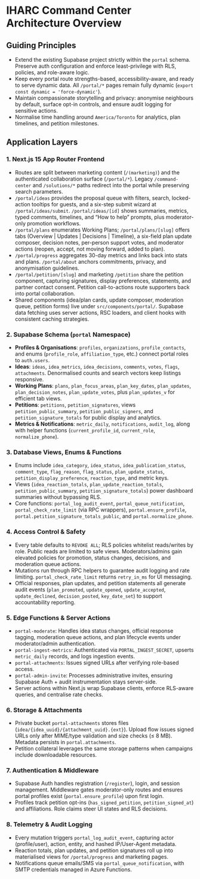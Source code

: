 # IHARC Command Center Architecture Overview

## Guiding Principles
- Extend the existing Supabase project strictly within the `portal` schema. Preserve auth configuration and enforce least-privilege with RLS, policies, and role-aware logic.
- Keep every portal route strengths-based, accessibility-aware, and ready to serve dynamic data. All `/portal/*` pages remain fully dynamic (`export const dynamic = 'force-dynamic'`).
- Maintain compassionate storytelling and privacy: anonymise neighbours by default, surface opt-in controls, and ensure audit logging for sensitive actions.
- Normalise time handling around `America/Toronto` for analytics, plan timelines, and petition milestones.

## Application Layers

### 1. Next.js 15 App Router Frontend
- Routes are split between marketing content (`/(marketing)`) and the authenticated collaboration surface (`/portal/*`). Legacy `/command-center` and `/solutions/*` paths redirect into the portal while preserving search parameters.
- `/portal/ideas` provides the proposal queue with filters, search, locked-action tooltips for guests, and a six-step submit wizard at `/portal/ideas/submit`. `/portal/ideas/[id]` shows summaries, metrics, typed comments, timelines, and “How to help” prompts, plus moderator-only promotion workflows.
- `/portal/plans` enumerates Working Plans; `/portal/plans/[slug]` offers tabs (Overview | Updates | Decisions | Timeline), a six-field plan update composer, decision notes, per-person support votes, and moderator actions (reopen, accept, not moving forward, added to plan).
- `/portal/progress` aggregates 30-day metrics and links back into stats and plans. `/portal/about` anchors commitments, privacy, and anonymisation guidelines.
- `/portal/petition/[slug]` and marketing `/petition` share the petition component, capturing signatures, display preferences, statements, and partner contact consent. Petition call-to-actions route supporters back into portal collaboration.
- Shared components (idea/plan cards, update composer, moderation queue, petition forms) live under `src/components/portal/`. Supabase data fetching uses server actions, RSC loaders, and client hooks with consistent caching strategies.

### 2. Supabase Schema (`portal` Namespace)
- **Profiles & Organisations**: `profiles`, `organizations`, `profile_contacts`, and enums (`profile_role`, `affiliation_type`, etc.) connect portal roles to `auth.users`.
- **Ideas**: `ideas`, `idea_metrics`, `idea_decisions`, `comments`, `votes`, `flags`, `attachments`. Denormalised counts and search vectors keep listings responsive.
- **Working Plans**: `plans`, `plan_focus_areas`, `plan_key_dates`, `plan_updates`, `plan_decision_notes`, `plan_update_votes`, plus `plan_updates_v` for efficient tab views.
- **Petitions**: `petitions`, `petition_signatures`, views `petition_public_summary`, `petition_public_signers`, and `petition_signature_totals` for public display and analytics.
- **Metrics & Notifications**: `metric_daily`, `notifications`, `audit_log`, along with helper functions (`current_profile_id`, `current_role`, `normalize_phone`).

### 3. Database Views, Enums & Functions
- Enums include `idea_category`, `idea_status`, `idea_publication_status`, `comment_type`, `flag_reason`, `flag_status`, `plan_update_status`, `petition_display_preference`, `reaction_type`, and metric keys.
- Views (`idea_reaction_totals`, `plan_update_reaction_totals`, `petition_public_summary`, `petition_signature_totals`) power dashboard summaries without bypassing RLS.
- Core functions: `portal_log_audit_event`, `portal_queue_notification`, `portal_check_rate_limit` (via RPC wrappers), `portal.ensure_profile`, `portal.petition_signature_totals_public`, and `portal.normalize_phone`.

### 4. Access Control & Safety
- Every table defaults to `REVOKE ALL`; RLS policies whitelist reads/writes by role. Public reads are limited to safe views. Moderators/admins gain elevated policies for promotion, status changes, decisions, and moderation queue actions.
- Mutations run through RPC helpers to guarantee audit logging and rate limiting. `portal_check_rate_limit` returns `retry_in_ms` for UI messaging.
- Official responses, plan updates, and petition statements all generate audit events (`plan_promoted`, `update_opened`, `update_accepted`, `update_declined`, `decision_posted`, `key_date_set`) to support accountability reporting.

### 5. Edge Functions & Server Actions
- `portal-moderate`: Handles idea status changes, official response tagging, moderation queue actions, and plan lifecycle events under moderator/admin authentication.
- `portal-ingest-metrics`: Authenticated via `PORTAL_INGEST_SECRET`, upserts `metric_daily` records, and logs ingestion events.
- `portal-attachments`: Issues signed URLs after verifying role-based access.
- `portal-admin-invite`: Processes administrative invites, ensuring Supabase Auth + audit instrumentation stays server-side.
- Server actions within Next.js wrap Supabase clients, enforce RLS-aware queries, and centralise rate checks.

### 6. Storage & Attachments
- Private bucket `portal-attachments` stores files (`idea/{idea_uuid}/{attachment_uuid}.{ext}`). Upload flow issues signed URLs only after MIME/type validation and size checks (≤ 8 MB). Metadata persists in `portal.attachments`.
- Petition collateral leverages the same storage patterns when campaigns include downloadable resources.

### 7. Authentication & Middleware
- Supabase Auth handles registration (`/register`), login, and session management. Middleware gates moderator-only routes and ensures portal profiles exist (`portal.ensure_profile`) upon first login.
- Profiles track petition opt-ins (`has_signed_petition`, `petition_signed_at`) and affiliations. Role claims steer UI states and RLS decisions.

### 8. Telemetry & Audit Logging
- Every mutation triggers `portal_log_audit_event`, capturing actor (profile/user), action, entity, and hashed IP/User-Agent metadata.
- Reaction totals, plan updates, and petition signatures roll up into materialised views for `/portal/progress` and marketing pages.
- Notifications queue emails/SMS via `portal_queue_notification`, with SMTP credentials managed in Azure Functions.

